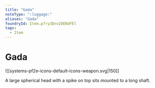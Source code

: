 ```yaml
---
title: "Gada"
noteType: ":luggage:"
aliases: "Gada"
foundryId: Item.p7ry3Dnv28ENdFEl
tags:
  - Item
---
```


# Gada
![[systems-pf2e-icons-default-icons-weapon.svg|150]]

A large spherical head with a spike on top sits mounted to a long shaft.
